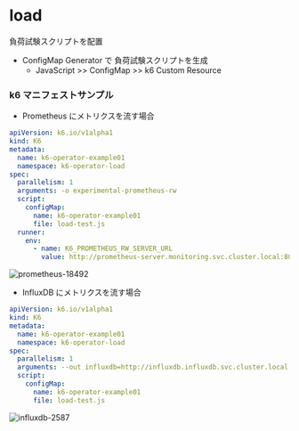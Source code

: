 # load

負荷試験スクリプトを配置

- ConfigMap Generator で 負荷試験スクリプトを生成
  - JavaScript >> ConfigMap >> k6 Custom Resource

### k6 マニフェストサンプル

- Prometheus にメトリクスを流す場合

```yaml
apiVersion: k6.io/v1alpha1
kind: K6
metadata:
  name: k6-operator-example01
  namespace: k6-operator-load
spec:
  parallelism: 1
  arguments: -o experimental-prometheus-rw
  script:
    configMap:
      name: k6-operator-example01
      file: load-test.js
  runner:
    env:
      - name: K6_PROMETHEUS_RW_SERVER_URL
        value: http://prometheus-server.monitoring.svc.cluster.local:80/api/v1/write
```

![prometheus-18492](https://github.com/GotoRen/k6-operator-playground/assets/63791288/fdc9e9a4-d81d-4898-bf7d-6f33082775ab)

- InfluxDB にメトリクスを流す場合

```yaml
apiVersion: k6.io/v1alpha1
kind: K6
metadata:
  name: k6-operator-example01
  namespace: k6-operator-load
spec:
  parallelism: 1
  arguments: --out influxdb=http://influxdb.influxdb.svc.cluster.local:8086/loadtest
  script:
    configMap:
      name: k6-operator-example01
      file: load-test.js
```

![influxdb-2587](https://github.com/GotoRen/k6-operator-playground/assets/63791288/f0d7673f-afc3-45b3-902b-72d60f1738d1)
